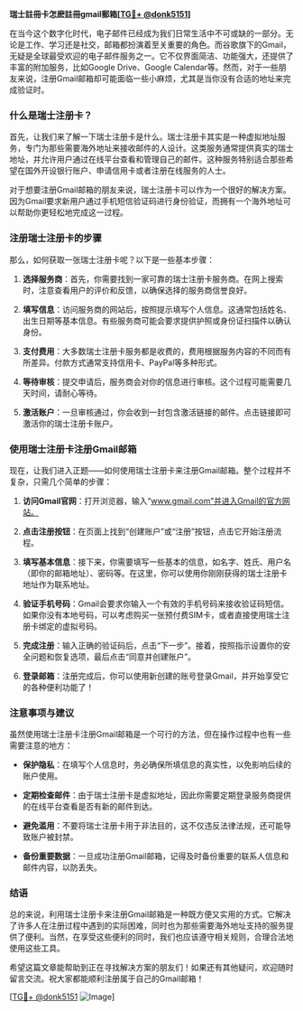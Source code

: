**瑞士註冊卡怎麽註冊gmail郵箱[[TG💪+ @donk5151](https://t.me/s/donk5151)]**

在当今这个数字化时代，电子邮件已经成为我们日常生活中不可或缺的一部分。无论是工作、学习还是社交，邮箱都扮演着至关重要的角色。而谷歌旗下的Gmail，无疑是全球最受欢迎的电子邮件服务之一。它不仅界面简洁、功能强大，还提供了丰富的附加服务，比如Google Drive、Google Calendar等。然而，对于一些朋友来说，注册Gmail邮箱却可能面临一些小麻烦，尤其是当你没有合适的地址来完成验证时。

### 什么是瑞士注册卡？

首先，让我们来了解一下瑞士注册卡是什么。瑞士注册卡其实是一种虚拟地址服务，专门为那些需要海外地址来接收邮件的人设计。这类服务通常提供真实的瑞士地址，并允许用户通过在线平台查看和管理自己的邮件。这种服务特别适合那些希望在国外开设银行账户、申请信用卡或者注册在线服务的人士。

对于想要注册Gmail邮箱的朋友来说，瑞士注册卡可以作为一个很好的解决方案。因为Gmail要求新用户通过手机短信验证码进行身份验证，而拥有一个海外地址可以帮助你更轻松地完成这一过程。

### 注册瑞士注册卡的步骤

那么，如何获取一张瑞士注册卡呢？以下是一些基本步骤：

1. **选择服务商**：首先，你需要找到一家可靠的瑞士注册卡服务商。在网上搜索时，注意查看用户的评价和反馈，以确保选择的服务商信誉良好。
   
2. **填写信息**：访问服务商的网站后，按照提示填写个人信息。这通常包括姓名、出生日期等基本信息。有些服务商可能会要求提供护照或身份证扫描件以确认身份。

3. **支付费用**：大多数瑞士注册卡服务都是收费的，费用根据服务内容的不同而有所差异。付款方式通常支持信用卡、PayPal等多种形式。

4. **等待审核**：提交申请后，服务商会对你的信息进行审核。这个过程可能需要几天时间，请耐心等待。

5. **激活账户**：一旦审核通过，你会收到一封包含激活链接的邮件。点击链接即可激活你的瑞士注册卡账户。

### 使用瑞士注册卡注册Gmail邮箱

现在，让我们进入正题——如何使用瑞士注册卡来注册Gmail邮箱。整个过程并不复杂，只需几个简单的步骤：

1. **访问Gmail官网**：打开浏览器，输入“www.gmail.com”并进入Gmail的官方网站。

2. **点击注册按钮**：在页面上找到“创建账户”或“注册”按钮，点击它开始注册流程。

3. **填写基本信息**：接下来，你需要填写一些基本的信息，如名字、姓氏、用户名（即你的邮箱地址）、密码等。在这里，你可以使用你刚刚获得的瑞士注册卡地址作为联系地址。

4. **验证手机号码**：Gmail会要求你输入一个有效的手机号码来接收验证码短信。如果你没有本地号码，可以考虑购买一张预付费SIM卡，或者直接使用瑞士注册卡绑定的虚拟号码。

5. **完成注册**：输入正确的验证码后，点击“下一步”。接着，按照指示设置你的安全问题和恢复选项，最后点击“同意并创建账户”。

6. **登录邮箱**：注册完成后，你可以使用新创建的账号登录Gmail，并开始享受它的各种便利功能了！

### 注意事项与建议

虽然使用瑞士注册卡注册Gmail邮箱是一个可行的方法，但在操作过程中也有一些需要注意的地方：

- **保护隐私**：在填写个人信息时，务必确保所填信息的真实性，以免影响后续的账户使用。
  
- **定期检查邮件**：由于瑞士注册卡是虚拟地址，因此你需要定期登录服务商提供的在线平台查看是否有新的邮件到达。

- **避免滥用**：不要将瑞士注册卡用于非法目的，这不仅违反法律法规，还可能导致账户被封禁。

- **备份重要数据**：一旦成功注册Gmail邮箱，记得及时备份重要的联系人信息和邮件内容，以防丢失。

### 结语

总的来说，利用瑞士注册卡来注册Gmail邮箱是一种既方便又实用的方式。它解决了许多人在注册过程中遇到的实际困难，同时也为那些需要海外地址支持的服务提供了便利。当然，在享受这些便利的同时，我们也应该遵守相关规则，合理合法地使用这些工具。

希望这篇文章能帮助到正在寻找解决方案的朋友们！如果还有其他疑问，欢迎随时留言交流。祝大家都能顺利注册属于自己的Gmail邮箱！

[[TG💪+ @donk5151](https://t.me/s/donk5151) ![Image](https://i.postimg.cc/rwNCRYN7/Snipaste-2025-04-30-17-27-05.png)]